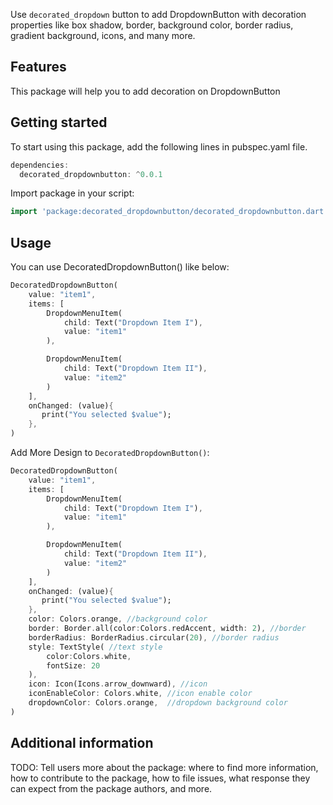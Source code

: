 Use `decorated_dropdown` button to add DropdownButton with decoration properties like box shadow, border, background color, border radius, gradient background, icons, and many more.

## Features

This package will help you to add decoration on DropdownButton

## Getting started

To start using this package, add the following lines in pubspec.yaml file.
```dart
dependencies:
  decorated_dropdownbutton: ^0.0.1
```
Import package in your script:
```dart
import 'package:decorated_dropdownbutton/decorated_dropdownbutton.dart';
```

## Usage
You can use DecoratedDropdownButton() like below:
```Dart
DecoratedDropdownButton(
    value: "item1",
    items: [ 
        DropdownMenuItem(
            child: Text("Dropdown Item I"), 
            value: "item1"
        ),

        DropdownMenuItem(
            child: Text("Dropdown Item II"), 
            value: "item2"
        )
    ],
    onChanged: (value){
       print("You selected $value");
    },
)
```
Add More Design to `DecoratedDropdownButton()`:

```dart
DecoratedDropdownButton(
    value: "item1",
    items: [ 
        DropdownMenuItem(
            child: Text("Dropdown Item I"), 
            value: "item1"
        ),

        DropdownMenuItem(
            child: Text("Dropdown Item II"), 
            value: "item2"
        )
    ],
    onChanged: (value){
       print("You selected $value");
    },
    color: Colors.orange, //background color
    border: Border.all(color:Colors.redAccent, width: 2), //border 
    borderRadius: BorderRadius.circular(20), //border radius
    style: TextStyle( //text style
        color:Colors.white,
        fontSize: 20
    ),
    icon: Icon(Icons.arrow_downward), //icon
    iconEnableColor: Colors.white, //icon enable color
    dropdownColor: Colors.orange,  //dropdown background color
)
```

## Additional information

TODO: Tell users more about the package: where to find more information, how to 
contribute to the package, how to file issues, what response they can expect 
from the package authors, and more.
